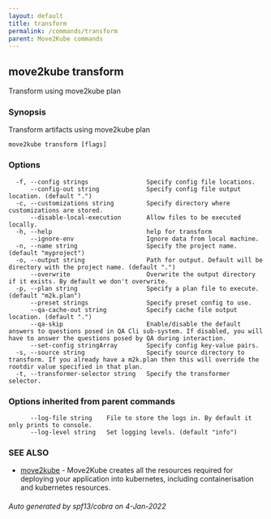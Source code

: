 ```yaml
---
layout: default
title: transform
permalink: /commands/transform
parent: Move2Kube commands
---
```

## move2kube transform

Transform using move2kube plan

### Synopsis

Transform artifacts using move2kube plan

```
move2kube transform [flags]
```

### Options

```
  -f, --config strings                Specify config file locations.
      --config-out string             Specify config file output location. (default ".")
  -c, --customizations string         Specify directory where customizations are stored.
      --disable-local-execution       Allow files to be executed locally.
  -h, --help                          help for transform
      --ignore-env                    Ignore data from local machine.
  -n, --name string                   Specify the project name. (default "myproject")
  -o, --output string                 Path for output. Default will be directory with the project name. (default ".")
      --overwrite                     Overwrite the output directory if it exists. By default we don't overwrite.
  -p, --plan string                   Specify a plan file to execute. (default "m2k.plan")
      --preset strings                Specify preset config to use.
      --qa-cache-out string           Specify cache file output location. (default ".")
      --qa-skip                       Enable/disable the default answers to questions posed in QA Cli sub-system. If disabled, you will have to answer the questions posed by QA during interaction.
      --set-config stringArray        Specify config key-value pairs.
  -s, --source string                 Specify source directory to transform. If you already have a m2k.plan then this will override the rootdir value specified in that plan.
  -t, --transformer-selector string   Specify the transformer selector.
```

### Options inherited from parent commands

```
      --log-file string    File to store the logs in. By default it only prints to console.
      --log-level string   Set logging levels. (default "info")
```

### SEE ALSO

* [move2kube](/commands)	 - Move2Kube creates all the resources required for deploying your application into kubernetes, including containerisation and kubernetes resources.

###### Auto generated by spf13/cobra on 4-Jan-2022

